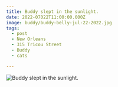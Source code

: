 ```yaml
---
title: Buddy slept in the sunlight.
date: 2022-07022T11:00:00.000Z
image: buddy/buddy-belly-jul-22-2022.jpg
tags:
  - post 
  - New Orleans
  - 315 Tricou Street
  - Buddy
  - cats

---
```


![Buddy slept in the sunlight.](/static/img/buddy/buddy-belly-jul-22-2022.jpg)


